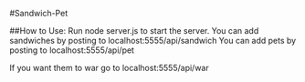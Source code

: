 #Sandwich-Pet

##How to Use:
Run node server.js to start the server.
You can add sandwiches by posting to localhost:5555/api/sandwich
You can add pets by posting to localhost:5555/api/pet

If you want them to war go to localhost:5555/api/war
